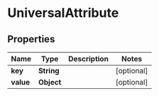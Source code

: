 
# UniversalAttribute

## Properties
Name | Type | Description | Notes
------------ | ------------- | ------------- | -------------
**key** | **String** |  |  [optional]
**value** | **Object** |  |  [optional]



